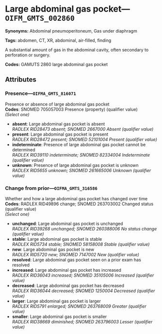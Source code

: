 # Large abdominal gas pocket—`OIFM_GMTS_002860`

**Synonyms:** Abdominal pneumoperitoneum, Gas under diaphragm

**Tags:** abdomen, CT, XR, abdominal, air-filled, finding

A substantial amount of gas in the abdominal cavity, often secondary to perforation or surgery.

**Codes:** GAMUTS 2860 large abdominal gas pocket

## Attributes

### Presence—`OIFMA_GMTS_816071`

Presence or absence of large abdominal gas pocket  
**Codes**: SNOMED 705057003 Presence (property) (qualifier value)  
*(Select one)*

- **absent**: Large abdominal gas pocket is absent  
_RADLEX RID28473 absent; SNOMED 2667000 Absent (qualifier value)_
- **present**: Large abdominal gas pocket is present  
_RADLEX RID28472 present; SNOMED 52101004 Present (qualifier value)_
- **indeterminate**: Presence of large abdominal gas pocket cannot be determined  
_RADLEX RID39110 indeterminate; SNOMED 82334004 Indeterminate (qualifier value)_
- **unknown**: Presence of large abdominal gas pocket is unknown  
_RADLEX RID5655 unknown; SNOMED 261665006 Unknown (qualifier value)_

### Change from prior—`OIFMA_GMTS_316586`

Whether and how a large abdominal gas pocket has changed over time  
**Codes**: RADLEX RID49896 change; SNOMED 263703002 Changed status (qualifier value)  
*(Select one)*

- **unchanged**: Large abdominal gas pocket is unchanged  
_RADLEX RID39268 unchanged; SNOMED 260388006 No status change (qualifier value)_
- **stable**: Large abdominal gas pocket is stable  
_RADLEX RID5734 stable; SNOMED 58158008 Stable (qualifier value)_
- **new**: Large abdominal gas pocket is new  
_RADLEX RID5720 new; SNOMED 7147002 New (qualifier value)_
- **resolved**: Large abdominal gas pocket seen on a prior exam has resolved  
- **increased**: Large abdominal gas pocket has increased  
_RADLEX RID36043 increased; SNOMED 35105006 Increased (qualifier value)_
- **decreased**: Large abdominal gas pocket has decreased  
_RADLEX RID36044 decreased; SNOMED 1250004 Decreased (qualifier value)_
- **larger**: Large abdominal gas pocket is larger  
_RADLEX RID5791 enlarged; SNOMED 263768009 Greater (qualifier value)_
- **smaller**: Large abdominal gas pocket is smaller  
_RADLEX RID38669 diminished; SNOMED 263796003 Lesser (qualifier value)_